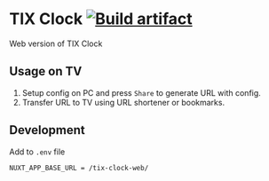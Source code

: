 # TIX Clock [![Build artifact][build-src]][build-href] <!-- [![Netlify Status][netlify-src]][netlify-href] -->

Web version of TIX Clock

## Usage on TV

1. Setup config on PC and press `Share` to generate URL with config.
1. Transfer URL to TV using URL shortener or bookmarks.

## Development

Add to `.env` file

```config
NUXT_APP_BASE_URL = /tix-clock-web/
```

<!-- Badges -->
[build-src]: https://img.shields.io/github/actions/workflow/status/Virenbar/tix-clock-web/build.yml?label=Build&logo=github
[build-href]: https://github.com/Virenbar/tix-clock-web/actions/workflows/build.yml

<!--
[netlify-src]: https://api.netlify.com/api/v1/badges/--/deploy-status
[netlify-href]: https://app.netlify.com/sites/--/deploys 
-->

